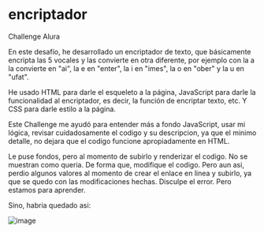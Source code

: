 # encriptador
Challenge Alura

En este desafío, he desarrollado un encriptador de texto, que básicamente encripta las 5 vocales y las convierte en otra diferente, por ejemplo con la a la convierte en "ai", la e en "enter", la i en "imes", la o en "ober" y la u en "ufat".

He usado HTML para darle el esqueleto a la página, JavaScript para darle la funcionalidad al encriptador, es decir, la función de encriptar texto, etc. Y CSS para darle estilo a la página.

Este Challenge me ayudó para entender más a fondo JavaScript, usar mi lógica, revisar cuidadosamente el codigo y su descripcion, ya que el minimo detalle, no dejara que el codigo funcione apropiadamente en HTML.

Le puse fondos, pero al momento de subirlo y renderizar el codigo. No se muestran como queria. De forma que, modifique el codigo. Pero aun asi, perdio algunos valores al momento de crear el enlace en linea y subirlo, ya que se quedo con las modificaciones hechas. Disculpe el error. Pero estamos para aprender.

Sino, habria quedado asi: 

![image](https://github.com/user-attachments/assets/42d195bd-129b-4648-adc5-4d63ecf3229c)
